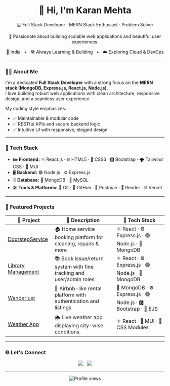 <h1 align="center">👋 Hi, I'm Karan Mehta</h1>

<p align="center">
  💻 Full Stack Developer · MERN Stack Enthusiast · Problem Solver  
</p>

<p align="center">
  🚀 Passionate about building scalable web applications and beautiful user experiences.
</p>

<p align="center">
  📍 India &nbsp; • &nbsp; 🛠️ Always Learning & Building &nbsp; • &nbsp; ☁️ Exploring Cloud & DevOps
</p>

---

### 🧑‍💻 About Me

I'm a dedicated **Full Stack Developer** with a strong focus on the **MERN stack (MongoDB, Express.js, React.js, Node.js)**.  
I love building robust web applications with clean architecture, responsive design, and a seamless user experience.

My coding style emphasizes:
- ✅ Maintainable & modular code
- ✅ RESTful APIs and secure backend logic
- ✅ Intuitive UI with responsive, elegant design

---

### 🚀 Tech Stack

- 🖼️ **Frontend:** ⚛️ React.js · 🌐 HTML5 · 🎨 CSS3 · 🅱️ Bootstrap · 🌪️ Tailwind CSS · 🧩 MUI  
- 🖥️ **Backend:** 🟢 Node.js · ⚙️ Express.js  
- 🗄️ **Database:** 🍃 MongoDB · 🐬 MySQL  
- 🛠️ **Tools & Platforms:** 🧰 Git · 🐙 GitHub · 🔁 Postman · 🚀 Render · 🌐 Vercel

---

### 📌 Featured Projects

| 📁 **Project** | 📝 **Description** | 🧰 **Tech Stack** |
|---------------|--------------------|-------------------|
| [DoorstepService](https://github.com/KaranMehta1806/DoorStepService.git) | 🏠 Home service booking platform for cleaning, repairs & more | ⚛️ React · ⚙️ Express.js · 🟢 Node.js · 🍃 MongoDB |
| [Library Management](https://github.com/KaranMehta1806/Library-Management.git) | 📚 Book issue/return system with fine tracking and user/admin roles | ⚛️ React · ⚙️ Express.js · 🟢 Node.js · 🍃 MongoDB |
| [Wanderlust](https://github.com/KaranMehta1806/Wanderlust1.git) | 🏡 Airbnb-like rental platform with authentication and listings | 🍃 MongoDB · ⚙️ Express.js · 🟢 Node.js · 🅱️ Bootstrap · 📄 EJS |
| [Weather App](https://github.com/KaranMehta1806/WeatherProject.git) | 🌦️ Live weather app displaying city-wise conditions | ⚛️ React · 🧩 MUI · 🎨 CSS Modules |



---

### 🌐 Let's Connect

<p align="center">
  <a href="https://www.linkedin.com/in/mehtakaran18/" target="_blank">
    <img src="https://img.shields.io/badge/LinkedIn-blue?logo=linkedin&style=for-the-badge" />
  </a>
  &nbsp;
  <a href="mailto:mehtakaran8872@gmail.com">
    <img src="https://img.shields.io/badge/Gmail-red?logo=gmail&style=for-the-badge" />
  </a>
</p>

---

<p align="center">
  <img src="https://komarev.com/ghpvc/?username=KaranMehta1806&color=0e75b6&style=flat" alt="Profile views" />
</p>
